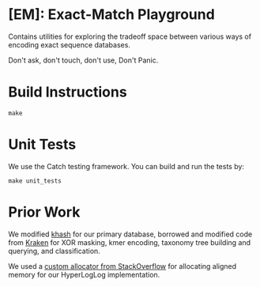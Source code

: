 [EM]: Exact-Match Playground
===============

Contains utilities for exploring the tradeoff space between various ways of encoding exact sequence databases.

Don't ask, don't touch, don't use, Don't Panic.


Build Instructions
=================

`make`

Unit Tests
=================
We use the Catch testing framework. You can build and run the tests by:

`make unit_tests`


Prior Work
================

We modified [khash](https://github.com/attractivechaos/klib) for our primary database,
borrowed and modified code from [Kraken](https://github.com/DerrickWood/kraken) for XOR masking,
kmer encoding, taxonomy tree building and querying, and classification.

We used a [custom allocator from StackOverflow](http://stackoverflow.com/questions/12942548/making-stdvector-allocate-aligned-memory)
for allocating aligned memory for our HyperLogLog implementation.


